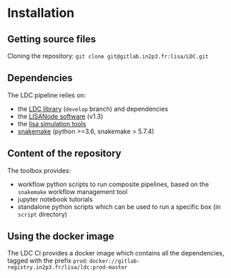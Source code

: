 # Installation

## Getting source files

Cloning the repository: `git clone git@gitlab.in2p3.fr:lisa/LDC.git`

## Dependencies

The LDC pipeline relies on:

- the [LDC library](https://gitlab.in2p3.fr/LISA/LDC) (`develop` branch) and dependencies
- the [LISANode software](https://gitlab.in2p3.fr/j2b.bayle/LISANode) (v1.3)
- the [lisa simulation tools](https://gitlab.in2p3.fr/lisa-simulation)
- [snakemake](https://snakemake.readthedocs.io/en/stable/) (python >=3.6, snakemake > 5.7.4)

## Content of the repository

The toolbox provides: 

- workflow python scripts to run composite pipelines, based on the
  `snakemake` workflow management tool 
- jupyter notebook tutorials 
- standalone python scripts which can be used to run a specific box
  (in `script` directory)

## Using the docker image

The LDC CI provides a docker image which contains all the
dependencies, tagged with the prefix `prod`:
`docker://gitlab-registry.in2p3.fr/lisa/ldc:prod-master`


